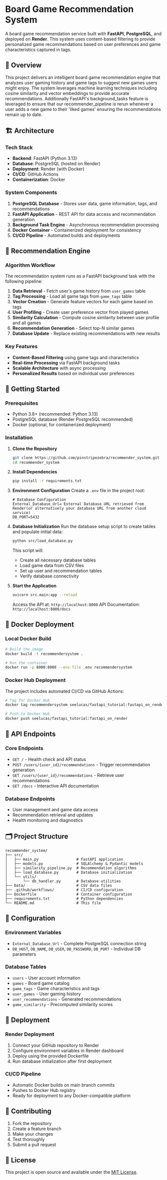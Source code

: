 # Board Game Recommendation System

A board game recommendation service built with **FastAPI**, **PostgreSQL**, and deployed on **Render**. This system uses content-based filtering to provide personalized game recommendations based on user preferences and game characteristics captured in tags.

## 🎯 Overview

This project delivers an intelligent board game recommendation engine that analyzes user gaming history and game tags to suggest new games users might enjoy. The system leverages machine learning techniques including cosine similarity and vector embeddings to provide accurate recommendations. Additionally FastAPI's background_tasks feature is leveraged to ensure that our recommender_pipeline is rerun whenever a user adds a new game to their 'liked games' ensuring the recommendations remain up to date.

## 🏗️ Architecture

### **Tech Stack**
- **Backend**: FastAPI (Python 3.13)
- **Database**: PostgreSQL (hosted on Render)
- **Deployment**: Render (with Docker)
- **CI/CD**: GitHub Actions
- **Containerization**: Docker

### **System Components**
1. **PostgreSQL Database** - Stores user data, game information, tags, and recommendations
2. **FastAPI Application** - REST API for data access and recommendation generation
3. **Background Task Engine** - Asynchronous recommendation processing
4. **Docker Container** - Containerized deployment for consistency
5. **CI/CD Pipeline** - Automated builds and deployments

## 🤖 Recommendation Engine

### **Algorithm Workflow**
The recommendation system runs as a FastAPI background task with the following pipeline:

1. **Data Retrieval** - Fetch user's game history from `user_games` table
2. **Tag Processing** - Load all game tags from `game_tags` table
3. **Vector Creation** - Generate feature vectors for each game based on tags
4. **User Profiling** - Create user preference vector from played games
5. **Similarity Calculation** - Compute cosine similarity between user profile and all games
6. **Recommendation Generation** - Select top-N similar games
7. **Database Update** - Replace existing recommendations with new results

### **Key Features**
- **Content-Based Filtering** using game tags and characteristics
- **Real-time Processing** via FastAPI background tasks
- **Scalable Architecture** with async processing
- **Personalized Results** based on individual user preferences

## 🚀 Getting Started

### **Prerequisites**
- Python 3.8+ (recommended: Python 3.13)
- PostgreSQL database (Render PostgreSQL recommended)
- Docker (optional, for containerized deployment)

### **Installation**

1. **Clone the Repository**
   ```bash
   git clone https://github.com/pinstripezebra/recommender_system.git
   cd recommender_system
   ```

2. **Install Dependencies**
   ```bash
   pip install -r requirements.txt
   ```

3. **Environment Configuration**
   Create a `.env` file in the project root:
   ```env
   # Database Configuration
   External_Database_Url= External Database URL retrieved from Render(or alternatively your database URL from another cloud service)
   DB_PORT=5432
   ```

4. **Database Initialization**
   Run the database setup script to create tables and populate initial data:
   ```bash
   python src/load_database.py
   ```
   
   This script will:
   - Create all necessary database tables
   - Load game data from CSV files
   - Set up user and recommendation tables
   - Verify database connectivity

5. **Start the Application**
   ```bash
   uvicorn src.main:app --reload
   ```
   
   Access the API at: `http://localhost:8000`
   API Documentation: `http://localhost:8000/docs`

## 🐳 Docker Deployment

### **Local Docker Build**
```bash
# Build the image
docker build -t recommendersystem .

# Run the container
docker run -p 8000:8000 --env-file .env recommendersystem
```

### **Docker Hub Deployment**
The project includes automated CI/CD via GitHub Actions:

```bash
# Tag for Docker Hub
docker tag recommendersystem seelucas/fastapi_tutorial:fastapi_on_render

# Push to Docker Hub
docker push seelucas/fastapi_tutorial:fastapi_on_render
```

## 📡 API Endpoints

### **Core Endpoints**
- `GET /` - Health check and API status
- `POST /users/{user_id}/recommendations` - Trigger recommendation generation
- `GET /users/{user_id}/recommendations` - Retrieve user recommendations
- `GET /docs` - Interactive API documentation

### **Database Endpoints**
- User management and game data access
- Recommendation retrieval and updates
- Health monitoring and diagnostics

## 🗂️ Project Structure

```
recommender_system/
├── src/
│   ├── main.py                 # FastAPI application
│   ├── models.py               # SQLAlchemy & Pydantic models
│   ├── similarity_pipeline.py  # Recommendation algorithms
│   ├── load_database.py        # Database initialization
│   └── utils/
│       └── db_handler.py       # Database utilities
├── Data/                       # CSV data files
├── .github/workflows/          # CI/CD configuration
├── Dockerfile                  # Container configuration
├── requirements.txt            # Python dependencies
└── README.md                   # This file
```

## 🔧 Configuration

### **Environment Variables**
- `External_Database_Url` - Complete PostgreSQL connection string
- `DB_HOST`, `DB_NAME`, `DB_USER`, `DB_PASSWORD`, `DB_PORT` - Individual DB parameters

### **Database Tables**
- `users` - User account information
- `games` - Board game catalog
- `game_tags` - Game characteristics and tags
- `user_games` - User gaming history
- `user_recommendations` - Generated recommendations
- `game_similarity` - Precomputed similarity scores

## 🚀 Deployment

### **Render Deployment**
1. Connect your GitHub repository to Render
2. Configure environment variables in Render dashboard
3. Deploy using the provided Dockerfile
4. Run database initialization after first deployment

### **CI/CD Pipeline**
- Automatic Docker builds on main branch commits
- Pushes to Docker Hub registry
- Ready for deployment to any Docker-compatible platform


## 🤝 Contributing

1. Fork the repository
2. Create a feature branch
3. Make your changes
4. Test thoroughly
5. Submit a pull request

## 📄 License

This project is open source and available under the [MIT License](LICENSE).
